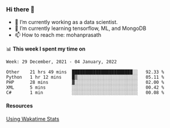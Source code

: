 ### Hi there 👋

- 🔭 I’m currently working as a data scientist.
- 🌱 I’m currently learning tensorflow, ML, and MongoDB
- 📫 How to reach me: mohanprasath

📊 **This week I spent my time on**
<!--START_SECTION:waka-->
```text
Week: 29 December, 2021 - 04 January, 2022

Other    21 hrs 49 mins  ███████████████████████░░   92.33 % 
Python   1 hr 12 mins    █▒░░░░░░░░░░░░░░░░░░░░░░░   05.11 % 
PHP      28 mins         ▓░░░░░░░░░░░░░░░░░░░░░░░░   02.00 % 
XML      5 mins          ░░░░░░░░░░░░░░░░░░░░░░░░░   00.42 % 
C#       1 min           ░░░░░░░░░░░░░░░░░░░░░░░░░   00.08 % 
```
<!--END_SECTION:waka-->

#### Resources
[Using Wakatime Stats](https://github.com/marketplace/actions/waka-readme)
